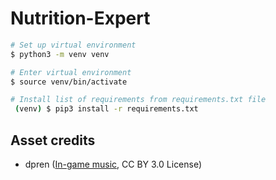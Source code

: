 # Nutrition-Expert

```sh
# Set up virtual environment
$ python3 -m venv venv

# Enter virtual environment
$ source venv/bin/activate

# Install list of requirements from requirements.txt file
 (venv) $ pip3 install -r requirements.txt
```

## Asset credits
- dpren ([In-game music](https://freesound.org/people/dpren/sounds/320685/), CC BY 3.0 License)
